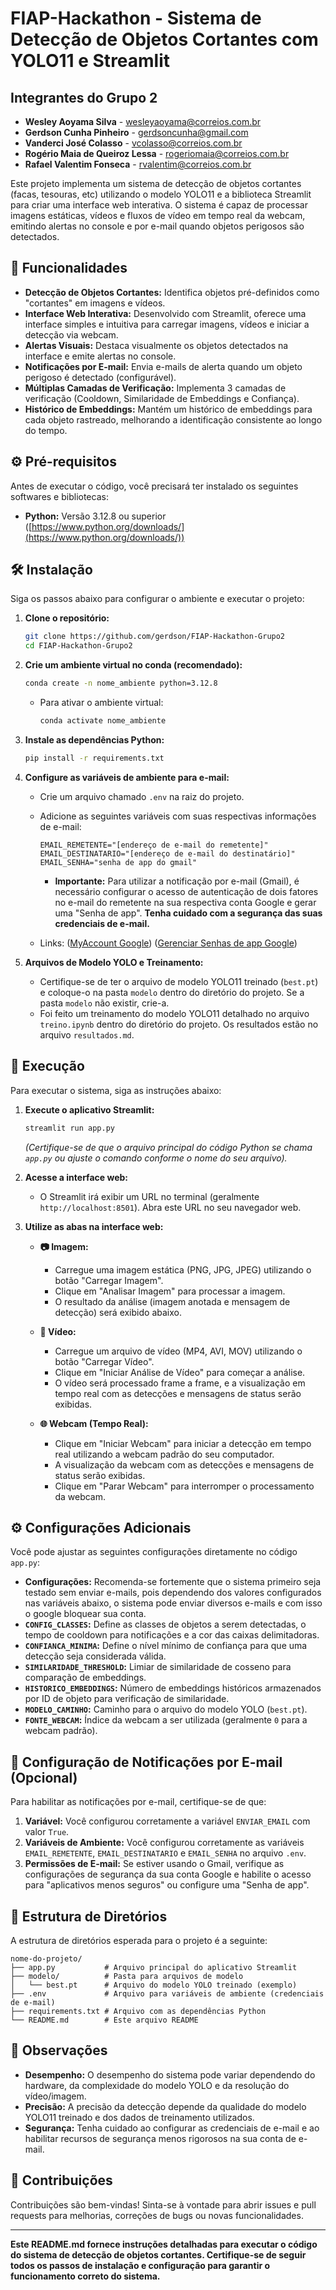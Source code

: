 # FIAP-Hackathon - Sistema de Detecção de Objetos Cortantes com YOLO11 e Streamlit

## Integrantes do Grupo 2

  * **Wesley Aoyama Silva** - wesleyaoyama@correios.com.br
  * **Gerdson Cunha Pinheiro** - gerdsoncunha@gmail.com
  * **Vanderci José Colasso** - vcolasso@correios.com.br
  * **Rogério Maia de Queiroz Lessa** - rogeriomaia@correios.com.br
  * **Rafael Valentim Fonseca** - rvalentim@correios.com.br 

Este projeto implementa um sistema de detecção de objetos cortantes (facas, tesouras, etc) utilizando o modelo YOLO11 e a biblioteca Streamlit para criar uma interface web interativa. O sistema é capaz de processar imagens estáticas, vídeos e fluxos de vídeo em tempo real da webcam, emitindo alertas no console e por e-mail quando objetos perigosos são detectados.

## 🚀 Funcionalidades

  * **Detecção de Objetos Cortantes:** Identifica objetos pré-definidos como "cortantes" em imagens e vídeos.
  * **Interface Web Interativa:**  Desenvolvido com Streamlit, oferece uma interface simples e intuitiva para carregar imagens, vídeos e iniciar a detecção via webcam.
  * **Alertas Visuais:**  Destaca visualmente os objetos detectados na interface e emite alertas no console.
  * **Notificações por E-mail:**  Envia e-mails de alerta quando um objeto perigoso é detectado (configurável).
  * **Múltiplas Camadas de Verificação:** Implementa 3 camadas de verificação (Cooldown, Similaridade de Embeddings e Confiança).
  * **Histórico de Embeddings:** Mantém um histórico de embeddings para cada objeto rastreado, melhorando a identificação consistente ao longo do tempo.

## ⚙️ Pré-requisitos

Antes de executar o código, você precisará ter instalado os seguintes softwares e bibliotecas:

  * **Python:** Versão 3.12.8 ou superior ([https://www.python.org/downloads/](https://www.python.org/downloads/))
  
## 🛠️ Instalação

Siga os passos abaixo para configurar o ambiente e executar o projeto:

1.  **Clone o repositório:**

    ```bash
    git clone https://github.com/gerdson/FIAP-Hackathon-Grupo2
    cd FIAP-Hackathon-Grupo2
    ```

2.  **Crie um ambiente virtual no conda (recomendado):**

    ```bash
    conda create -n nome_ambiente python=3.12.8
    ```

      * Para ativar o ambiente virtual:
        ```bash
        conda activate nome_ambiente
        ```
          
3.  **Instale as dependências Python:**

    ```bash
    pip install -r requirements.txt
    ```

4.  **Configure as variáveis de ambiente para e-mail:**

      * Crie um arquivo chamado `.env` na raiz do projeto.

      * Adicione as seguintes variáveis com suas respectivas informações de e-mail:

        ```
        EMAIL_REMETENTE="[endereço de e-mail do remetente]"
        EMAIL_DESTINATARIO="[endereço de e-mail do destinatário]"
        EMAIL_SENHA="senha de app do gmail"
        ```

          * **Importante:** Para utilizar a notificação por e-mail (Gmail), é necessário configurar o acesso de autenticação de dois fatores no e-mail do remetente na sua respectiva conta Google e gerar uma "Senha de app". **Tenha cuidado com a segurança das suas credenciais de e-mail.**
      
      * Links: 
        ([MyAccount Google](https://myaccount.google.com))
        ([Gerenciar Senhas de app Google](https://myaccount.google.com/apppasswords))

5.  **Arquivos de Modelo YOLO e Treinamento:**

      * Certifique-se de ter o arquivo de modelo YOLO11 treinado (`best.pt`) e coloque-o na pasta `modelo` dentro do diretório do projeto. Se a pasta `modelo` não existir, crie-a.
      * Foi feito um treinamento do modelo YOLO11 detalhado no arquivo `treino.ipynb` dentro do diretório do projeto. Os resultados estão no arquivo `resultados.md`.
      
## 🚀 Execução

Para executar o sistema, siga as instruções abaixo:

1.  **Execute o aplicativo Streamlit:**

    ```bash
    streamlit run app.py
    ```

    *(Certifique-se de que o arquivo principal do código Python se chama `app.py` ou ajuste o comando conforme o nome do seu arquivo).*

2.  **Acesse a interface web:**

      * O Streamlit irá exibir um URL no terminal (geralmente `http://localhost:8501`). Abra este URL no seu navegador web.

3.  **Utilize as abas na interface web:**

      * **📷 Imagem:**

          * Carregue uma imagem estática (PNG, JPG, JPEG) utilizando o botão "Carregar Imagem".
          * Clique em "Analisar Imagem" para processar a imagem.
          * O resultado da análise (imagem anotada e mensagem de detecção) será exibido abaixo.

      * **🎥 Vídeo:**

          * Carregue um arquivo de vídeo (MP4, AVI, MOV) utilizando o botão "Carregar Vídeo".
          * Clique em "Iniciar Análise de Vídeo" para começar a análise.
          * O vídeo será processado frame a frame, e a visualização em tempo real com as detecções e mensagens de status serão exibidas.

      * **🌐 Webcam (Tempo Real):**

          * Clique em "Iniciar Webcam" para iniciar a detecção em tempo real utilizando a webcam padrão do seu computador.
          * A visualização da webcam com as detecções e mensagens de status serão exibidas.
          * Clique em "Parar Webcam" para interromper o processamento da webcam.

## ⚙️ Configurações Adicionais

Você pode ajustar as seguintes configurações diretamente no código `app.py`:

  * **Configurações:** Recomenda-se fortemente que o sistema primeiro seja testado sem enviar e-mails, pois dependendo dos valores configurados nas variáveis abaixo, o sistema pode enviar diversos e-mails e com isso o google bloquear sua conta.
  * **`CONFIG_CLASSES`:** Define as classes de objetos a serem detectadas, o tempo de cooldown para notificações e a cor das caixas delimitadoras.
  * **`CONFIANCA_MINIMA`:**  Define o nível mínimo de confiança para que uma detecção seja considerada válida.
  * **`SIMILARIDADE_THRESHOLD`:** Limiar de similaridade de cosseno para comparação de embeddings.
  * **`HISTORICO_EMBEDDINGS`:** Número de embeddings históricos armazenados por ID de objeto para verificação de similaridade.
  * **`MODELO_CAMINHO`:** Caminho para o arquivo do modelo YOLO (`best.pt`).
  * **`FONTE_WEBCAM`:** Índice da webcam a ser utilizada (geralmente `0` para a webcam padrão).

## 📧 Configuração de Notificações por E-mail (Opcional)

Para habilitar as notificações por e-mail, certifique-se de que:

1.  **Variável:** Você configurou corretamente a variável `ENVIAR_EMAIL` com valor `True`.
2.  **Variáveis de Ambiente:** Você configurou corretamente as variáveis `EMAIL_REMETENTE`, `EMAIL_DESTINATARIO` e `EMAIL_SENHA` no arquivo `.env`.
3.  **Permissões de E-mail:** Se estiver usando o Gmail, verifique as configurações de segurança da sua conta Google e habilite o acesso para "aplicativos menos seguros" ou configure uma "Senha de app".


## 📂 Estrutura de Diretórios

A estrutura de diretórios esperada para o projeto é a seguinte:

```
nome-do-projeto/
├── app.py           # Arquivo principal do aplicativo Streamlit
├── modelo/          # Pasta para arquivos de modelo
│   └── best.pt      # Arquivo do modelo YOLO treinado (exemplo)
├── .env             # Arquivo para variáveis de ambiente (credenciais de e-mail)
├── requirements.txt # Arquivo com as dependências Python
└── README.md        # Este arquivo README
```

## 📝 Observações

  * **Desempenho:** O desempenho do sistema pode variar dependendo do hardware, da complexidade do modelo YOLO e da resolução do vídeo/imagem.
  * **Precisão:** A precisão da detecção depende da qualidade do modelo YOLO11 treinado e dos dados de treinamento utilizados.
  * **Segurança:** Tenha cuidado ao configurar as credenciais de e-mail e ao habilitar recursos de segurança menos rigorosos na sua conta de e-mail.

## 🤝 Contribuições

Contribuições são bem-vindas\! Sinta-se à vontade para abrir issues e pull requests para melhorias, correções de bugs ou novas funcionalidades.

-----

**Este README.md fornece instruções detalhadas para executar o código do sistema de detecção de objetos cortantes. Certifique-se de seguir todos os passos de instalação e configuração para garantir o funcionamento correto do sistema.**